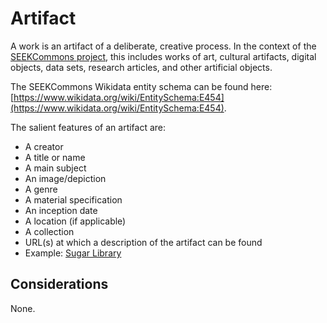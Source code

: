 # Artifact

A work is an artifact of a deliberate, creative process. In the context of the [SEEKCommons project](https://www.wikidata.org/wiki/Q118147033), this includes works of art, cultural artifacts, digital objects, data sets, research articles, and other artificial objects.

The SEEKCommons Wikidata entity schema can be found here: [https://www.wikidata.org/wiki/EntitySchema:E454](https://www.wikidata.org/wiki/EntitySchema:E454).

The salient features of an artifact are:

- A creator
- A title or name
- A main subject
- An image/depiction
- A genre
- A material specification
- An inception date
- A location (if applicable)
- A collection
- URL(s) at which a description of the artifact can be found
- Example: [Sugar Library](https://www.wikidata.org/wiki/Q126037881)

## Considerations

None.
